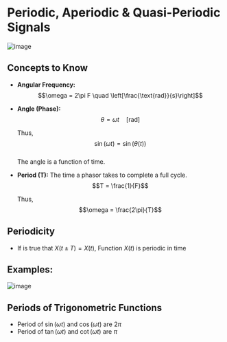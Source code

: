# Periodic, Aperiodic & Quasi-Periodic Signals

![image](https://github.com/user-attachments/assets/6521884b-d974-4323-b1b4-a834de592a74)

## Concepts to Know  

- **Angular Frequency:**  
  $$\omega = 2\pi F \quad \left[\frac{\text{rad}}{s}\right]$$
  
- **Angle (Phase):**  
  $$\theta = \omega t \quad [\text{rad}]$$
  
  Thus,  
  $$\sin(\omega t) = \sin(\theta(t))$$  
  The angle is a function of time.

- **Period (T):** The time a phasor takes to complete a full cycle.  
  $$T = \frac{1}{F}$$
  
  Thus,  
  $$\omega = \frac{2\pi}{T}$$



## Periodicity

- If  is true that $X(t \pm T) = X(t)$, Function $X(t)$ is periodic in time

 ## Examples:

 ![image](https://github.com/user-attachments/assets/2de9761e-d5f8-48db-9532-951fb44e5eec)

## Periods of Trigonometric Functions

- Period of $\sin(\omega t)$ and $\cos(\omega t)$ are $2\pi$
- Period of $\tan(\omega t)$ and $\cot(\omega t)$ are $\pi$
